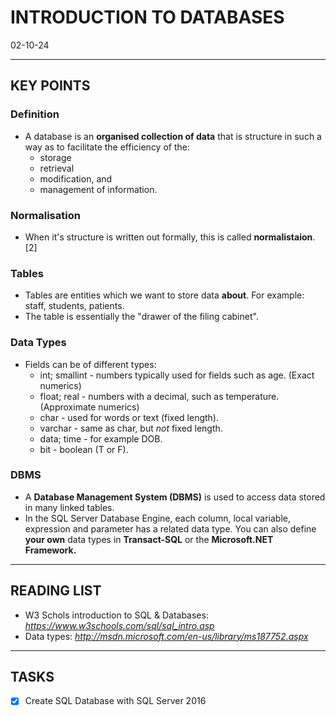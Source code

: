 # INTRODUCTION TO DATABASES
02-10-24

---
## KEY POINTS
### Definition
- A database is an **organised collection of data** that is structure in such a way as to facilitate the efficiency of the:
  - storage
  - retrieval
  - modification, and
  - management
of information.

### Normalisation
- When it's structure is written out formally, this is called **normalistaion**. [2]

### Tables
- Tables are entities which we want to store data **about**. For example: staff, students, patients.
- The table is essentially the "drawer of the filing cabinet".

### Data Types
- Fields can be of different types:
  - int; smallint - numbers typically used for fields such as age. (Exact numerics)
  - float; real - numbers with a decimal, such as temperature. (Approximate numerics)
  - char - used for words or text (fixed length).
  - varchar - same as char, but *not* fixed length.
  - data; time - for example DOB.
  - bit - boolean (T or F).

### DBMS
- A **Database Management System (DBMS)** is used to access data stored in many linked tables.
- In the SQL Server Database Engine, each column, local variable, expression and parameter has a related data type. You can also define **your own** data types in **Transact-SQL** or the **Microsoft.NET Framework.**

---
## READING LIST
  - W3 Schols introduction to SQL & Databases: *https://www.w3schools.com/sql/sql_intro.asp*
  - Data types: *http://msdn.microsoft.com/en-us/library/ms187752.aspx*

---
## TASKS
- [x] Create SQL Database with SQL Server 2016
